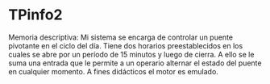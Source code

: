 # TPinfo2
Memoria descriptiva:
Mi sistema se encarga de controlar un puente pivotante en el ciclo del día. Tiene dos horarios preestablecidos en los cuales se abre por un período de 15 minutos y luego de cierra. A ello se le suma una entrada que le permite a un operario alternar el estado del puente en cualquier momento. A fines didácticos el motor es emulado.
